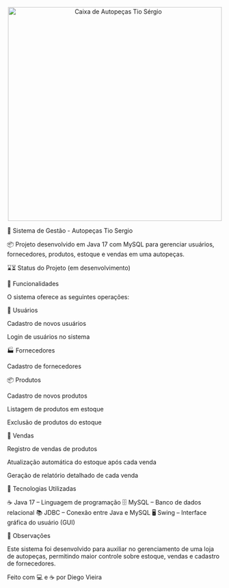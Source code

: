 <div align="center">
<img width="500" height="500" alt="Caixa de Autopeças Tio Sérgio" src="https://github.com/user-attachments/assets/ff8f8dae-c219-486a-9579-e457e15c1673" />
</div>

🔧 Sistema de Gestão - Autopeças Tio Sergio

📦 Projeto desenvolvido em Java 17 com MySQL para gerenciar usuários, fornecedores, produtos, estoque e vendas em uma autopeças.

⌛⏳ Status do Projeto (em desenvolvimento)

🚀 Funcionalidades

O sistema oferece as seguintes operações:

👤 Usuários

Cadastro de novos usuários

Login de usuários no sistema

🏭 Fornecedores

Cadastro de fornecedores

📦 Produtos

Cadastro de novos produtos

Listagem de produtos em estoque

Exclusão de produtos do estoque

🛒 Vendas

Registro de vendas de produtos

Atualização automática do estoque após cada venda

Geração de relatório detalhado de cada venda

🔧 Tecnologias Utilizadas

☕ Java 17 – Linguagem de programação
🗄️ MySQL – Banco de dados relacional
📚 JDBC – Conexão entre Java e MySQL
🖥️ Swing – Interface gráfica do usuário (GUI)

📌 Observações

Este sistema foi desenvolvido para auxiliar no gerenciamento de uma loja de autopeças, permitindo maior controle sobre estoque, vendas e cadastro de fornecedores.

Feito com 💻 e ☕ por Diego Vieira
